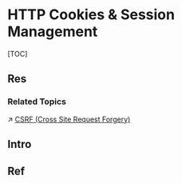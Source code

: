 # HTTP Cookies & Session Management

[TOC]



## Res
### Related Topics
↗ [CSRF (Cross Site Request Forgery)](../../../../../../../CyberSecurity/Application%20Security/💉%20Web%20Security/🛟%20Web%20Application%20Security%20Risks%20(Threats,%20Attacks,%20Vulnerabilities)%20&%20OWASP/Brocken%20Access%20Control/CSRF%20(Cross%20Site%20Request%20Forgery)/CSRF%20(Cross%20Site%20Request%20Forgery).md)



## Intro


## Ref

